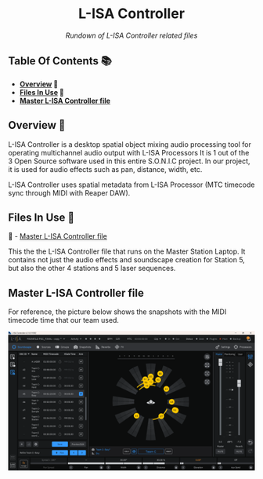 <h1 align="center">
L-ISA Controller
</h1>

<p align="center">
  <i align="center">
  Rundown of L-ISA Controller related files
  </i>
</p>

## Table Of Contents 📚

<b>

- [Overview](#overview) 📃
- [Files In Use](#files-in-use) 📂
- [Master L-ISA Controller file](#Master-Controller)

</b>

## <a id="overview"> Overview 📃</a>

L-ISA Controller is a desktop spatial object mixing audio processing tool for operating multichannel audio output with L-ISA Processors
It is 1 out of the 3 Open Source software used in this entire S.O.N.I.C project.
In our project, it is used for audio effects such as pan, distance, width, etc.

L-ISA Controller uses spatial metadata from L-ISA Processor (MTC timecode sync through MIDI with Reaper DAW).

## <a id="files-in-use"> Files In Use 📂</a>

📄 - [Master L-ISA Controller file](https://github.com/uselesskcid/EGL314-Project-S.O.N.I.C-Team-C-POC/tree/main/MVP/L-ISA_Controller/MAINFILE_POC_FINAL.lisa)

This the the L-ISA Controller file that runs on the Master Station Laptop. It contains not just the audio effects and soundscape creation for Station 5, but also the other 4 stations and 5 laser sequences.

## <a id="Master-Controller"> Master L-ISA Controller file </a>

For reference, the picture below shows the snapshots with the MIDI timecode time that our team used.

![](Assets/TeamC_L-ISA_Controller.png)
